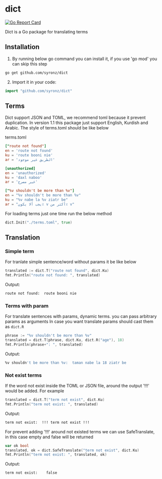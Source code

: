# dict
[![Go Report Card](https://goreportcard.com/badge/github.com/syronz/dict)](https://goreportcard.com/report/github.com/syronz/dict)

Dict is a Go package for translating terms

## Installation
1. By running below go command you can install it, if you use 'go mod' you can skip this step

```sh
go get github.com/syronz/dict
```

2. Import it in your code:

```go
import "github.com/syronz/dict"
```

## Terms
Dict support JSON and TOML, we recommend toml because it prevent duplication.
In version 1.1 this package just support English, Kurdish and Arabic. The style of terms.toml should be like below

terms.toml
```toml
["route not found"]
en = 'route not found'
ku = 'route booni nie'
ar = 'الطريق غير موجود'

[unauthorized]
en = 'unauthorized'
ku = 'daxl naboo'
ar = 'غير مصرح'

["%v shouldn't be more than %v"]
en = "%v shouldn't be more than %v"
ku = "%v nabe la %v ziatr be"
ar = "يجب ألا يكون٪ v أكثر من٪ v"
```

For loading terms just one time run the below method

```go
dict.Init("./terms.toml", true)
```

## Translation

### Simple term
For tranlate simple sentence/word without params it be like below

```go
translated := dict.T("route not found", dict.Ku)
fmt.Println("route not found: ", translated)
```

Output:
```sh
route not found:  route booni nie
```

### Terms with param
For translate sentences with params, dynamic terms. you can pass arbitrary params as arguments
In case you want translate params should cast them as `dict.R`

```go
phrase := "%v shouldn't be more than %v"
translated = dict.T(phrase, dict.Ku, dict.R("age"), 18)
fmt.Println(phrase+": ", translated)
```

Output:
```sh
%v shouldn't be more than %v:  taman nabe la 18 ziatr be
```

### Not exist terms
If the word not exist inside the TOML or JSON file, around the output '!!!' would be added. For example

```go
translated = dict.T("term not exist", dict.Ku)
fmt.Println("term not exist: ", translated)
```

Output:
```sh
term not exist:  !!! term not exist !!!
```

For prevent adding '!!!' around not existed terms we can use SafeTranslate, in this case empty and false will be returned

```go
var ok bool
translated, ok = dict.SafeTranslate("term not exist", dict.Ku)
fmt.Println("term not exist: ", translated, ok)
```

Output: 
```sh
term not exist:    false
```

